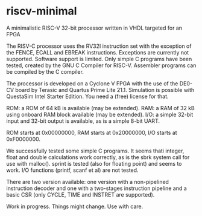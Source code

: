 # riscv-minimal
A minimalistic RISC-V 32-bit processor written in VHDL targeted for an FPGA

The RISV-C processor uses the RV32I instruction set with the
exception of the FENCE, ECALL and EBREAK instructions.
Exceptions are currently not supported.
Software support is limited. Only simple C programs have
been tested, created by the GNU C Compiler for
RISC-V. Assembler programs can be compiled by the C compiler.

The processor is developed on a Cyclone V FPGA with the use
of the DE0-CV board by Terasic and Quartus Prime Lite 21.1.
Simulation is possible with QuestaSim Intel Starter Edition.
You need a (free) license for that.

ROM: a ROM of 64 kB is available (may be extended).
RAM: a RAM of 32 kB using onboard RAM block available (may be extended).
I/O: a simple 32-bit input and 32-bit output is available, as
is a simple 8-bit UART.

ROM starts at 0x00000000, RAM starts at 0x20000000, I/O starts
at 0xF0000000.

We successfully tested some simple C programs. It seems thati
integer, float and double calculations work correctly, as is
the sbrk system call for use with malloc(). sprint is tested
(also for floating point) and seems to work. I/O functions
(printf, scanf et al) are not tested.

There are two version available: one version with a non-pipelined
instruction decoder and one with a two-stages instruction
pipeline and a basic CSR (only CYCLE, TIME and INSTRET are supported).

Work in progress. Things might change. Use with care.

